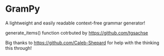 # GramPy

A lightweight and easily readable context-free grammar generator!


generate_items() function cotrbuted by https://github.com/tgsachse

Big thanks to https://github.com/Caleb-Shepard for help with the thinking this through!
